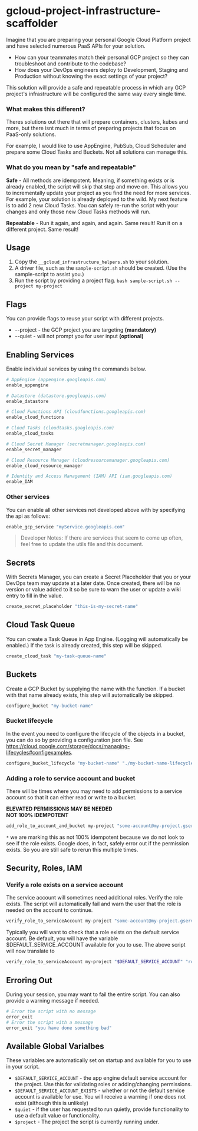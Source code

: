 # gcloud-project-infrastructure-scaffolder

Imagine that you are preparing your personal Google Cloud Platform project and have selected numerous PaaS APIs for your solution.

- How can your teammates match their personal GCP project so they can troubleshoot and contribute to the codebase?
- How does your DevOps engineers deploy to Development, Staging and Production without knowing the exact settings of your project?

This solution will provide a safe and repeatable process in which any GCP project's infrastructure will be configured the same way every single time.

### What makes this different?

Theres solutions out there that will prepare containers, clusters, kubes and more, but there isnt much in terms of preparing projects that focus on PaaS-only solutions.

For example, I would like to use AppEngine, PubSub, Cloud Scheduler and prepare some Cloud Tasks and Buckets. Not all solutions can manage this.

### What do you mean by "safe and repeatable"

**Safe** - All methods are idempotent. Meaning, if something exists or is already enabled, the script will skip that step and move on. This allows you to incrementally update your project as you find the need for more services. For example, your solution is already deployed to the wild. My next feature is to add 2 new Cloud Tasks. You can safely re-run the script with your changes and only those new Cloud Tasks methods will run.

**Repeatable** - Run it again, and again, and again. Same result! Run it on a different project. Same result!

## Usage

1. Copy the `__gcloud_infrastructure_helpers.sh` to your solution.
1. A driver file, such as the `sample-script.sh` should be created. (Use the sample-script to assist you.)
1. Run the script by providing a project flag. `bash sample-script.sh --project my-project`

## Flags

You can provide flags to reuse your script with different projects.

- --project - the GCP project you are targeting **(mandatory)**
- --quiet - will not prompt you for user input **(optional)**

## Enabling Services

Enable individual services by using the commands below.

```bash
# AppEngine (appengine.googleapis.com)
enable_appengine

# Datastore (datastore.googleapis.com)
enable_datastore

# Cloud Functions API (cloudfunctions.googleapis.com)
enable_cloud_functions

# Cloud Tasks (cloudtasks.googleapis.com)
enable_cloud_tasks

# Cloud Secret Manager (secretmanager.googleapis.com)
enable_secret_manager

# Cloud Resource Manager (cloudresourcemanager.googleapis.com)
enable_cloud_resource_manager

# Identity and Access Management (IAM) API (iam.googleapis.com)
enable_IAM
```

### Other services

You can enable all other services not developed above with by specifying the api as follows:

```bash
enable_gcp_service "myService.googleapis.com"
```

> Developer Notes: If there are services that seem to come up often, feel free to update the utils file and this document.

## Secrets

With Secrets Manager, you can create a Secret Placeholder that you or your DevOps team may update at a later date. Once created, there will be no version or value added to it so be sure to warn the user or update a wiki entry to fill in the value.

```bash
create_secret_placeholder "this-is-my-secret-name"
```

## Cloud Task Queue

You can create a Task Queue in App Engine. (Logging will automatically be enabled.) If the task is already created, this step will be skipped.

```bash
create_cloud_task "my-task-queue-name"
```

## Buckets

Create a GCP Bucket by supplying the name with the function. If a bucket with that name already exists, this step will automatically be skipped.

```bash
configure_bucket "my-bucket-name"
```

### Bucket lifecycle

In the event you need to configure the lifecycle of the objects in a bucket, you can do so by providing a configuration json file. See https://cloud.google.com/storage/docs/managing-lifecycles#configexamples.

```bash
configure_bucket_lifecycle "my-bucket-name" "./my-bucket-name-lifecycle.config.json"
```

### Adding a role to service account and bucket

There will be times where you may need to add permissions to a service account so that it can either read or write to a bucket.

**ELEVATED PERMISSIONS MAY BE NEEDED**  
**NOT 100% IDEMPOTENT**

```bash
add_role_to_account_and_bucket my-project "some-account@my-project.gserviceaccount.com" "roles/storage.objectCreator"
```

`*` we are marking this as not 100% idempotent because we do not look to see if the role exists. Google does, in fact, safely error out if the permission exists. So you are still safe to rerun this multiple times.

## Security, Roles, IAM

### Verify a role exists on a service account

The service account will sometimes need additional roles. Verify the role exists. The script will automatically fail and warn the user that the role is needed on the account to continue.

```bash
verify_role_to_serviceAccount my-project "some-account@my-project.gserviceaccount.com" "roles/iam.serviceAccountTokenCreator"
```

Typically you will want to check that a role exists on the default service account. Be default, you will have the variable $DEFAULT_SERVICE_ACCOUNT available for you to use. The above script will now translate to

```bash
verify_role_to_serviceAccount my-project "$DEFAULT_SERVICE_ACCOUNT" "roles/iam.serviceAccountTokenCreator"
```

## Erroring Out

During your session, you may want to fail the entire script. You can also provide a warning message if needed.

```bash
# Error the script with no message
error_exit
# Error the script with a message
error_exit "you have done something bad"
```

## Available Global Varialbes

These variables are automatically set on startup and available for you to use in your script.

- `$DEFAULT_SERVICE_ACCOUNT` - the app engine default service account for the project. Use this for validating roles or adding/changing permissions.
- `$DEFAULT_SERVICE_ACCOUNT_EXISTS` - whether or not the default service account is available for use. You will receive a warning if one does not exist (although this is unlikely)
- `$quiet` - if the user has requested to run quietly, provide functionality to use a default value or functionality.
- `$project` - The project the script is currently running under.
